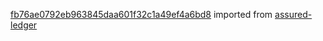 [fb76ae0792eb963845daa601f32c1a49ef4a6bd8](https://github.com/insolar/assured-ledger/commit/fb76ae0792eb963845daa601f32c1a49ef4a6bd8) imported from [assured-ledger](https://github.com/insolar/assured-ledger)
